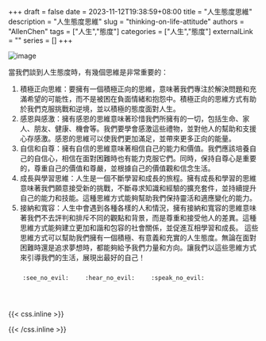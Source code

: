 +++ 
draft = false
date = 2023-11-12T19:38:59+08:00
title = "人生態度思維"
description = "人生態度思維"
slug = "thinking-on-life-attitude"
authors = "AllenChen"
tags = ["人生","態度"]
categories = ["人生","態度"]
externalLink = ""
series = []
+++

![image](/images/post/A-rabbit-with-big-blue-eyes-meditate-with-Van-Gogh-style.jpeg)

當我們談到人生態度時，有幾個思維是非常重要的：
1. 積極正向思維：要擁有一個積極正向的思維，意味著我們專注於解決問題和充滿希望的可能性，而不是被困在負面情緒和抱怨中。積極正向的思維方式有助於我們克服挑戰和逆境，並以積極的態度面對人生。
2. 感恩與感激：擁有感恩的思維意味著珍惜我們所擁有的一切，包括生命、家人、朋友、健康、機會等。我們要學會感激這些禮物，並對他人的幫助和支援心存感激。感恩的思維可以使我們更加滿足，並帶來更多正向的能量。
3. 自信和自尊：擁有自信的思維意味著相信自己的能力和價值。我們應該培養自己的自信心，相信在面對困難時也有能力克服它們。同時，保持自尊心是重要的，尊重自己的價值和尊嚴，並根據自己的價值觀和信念生活。
4. 成長與學習思維：人生是一個不斷學習和成長的旅程。擁有成長和學習的思維意味著我們願意接受新的挑戰，不斷尋求知識和經驗的擴充套件，並持續提升自己的能力和技能。這種思維方式能夠幫助我們保持靈活和適應變化的能力。
5. 接納和寬容：人生中會遇到各種各樣的人和情況，擁有接納和寬容的思維意味著我們不去評判和排斥不同的觀點和背景，而是尊重和接受他人的差異。這種思維方式能夠建立更加和諧和包容的社會關係，並促進互相學習和成長。
這些思維方式可以幫助我們擁有一個積極、有意義和充實的人生態度。無論在面對困難時還是追求夢想時，都能夠給予我們力量和方向。讓我們以這些思維方式來引導我們的生活，展現出最好的自己！

<p><span class="nowrap"><span class="emojify">🙈</span> <code>:see_no_evil:</code></span>  <span class="nowrap"><span class="emojify">🙉</span> <code>:hear_no_evil:</code></span>  <span class="nowrap"><span class="emojify">🙊</span> <code>:speak_no_evil:</code></span></p>
<br>
    

{{< css.inline >}}
<style>
.emojify {
	font-family: Apple Color Emoji, Segoe UI Emoji, NotoColorEmoji, Segoe UI Symbol, Android Emoji, EmojiSymbols;
	font-size: 2rem;
	vertical-align: middle;
}
@media screen and (max-width:650px) {
  .nowrap {
    display: block;
    margin: 25px 0;
  }
}
</style>
{{< /css.inline >}}
